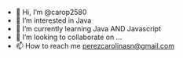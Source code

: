 - 👋 Hi, I’m @carop2580
- 👀 I’m interested in Java
- 🌱 I’m currently learning Java AND Javascript
- 💞️ I’m looking to collaborate on ...
- 📫 How to reach me perezcarolinasn@gmail.com

<!---
carop2580/carop2580 is a ✨ special ✨ repository because its `README.md` (this file) appears on your GitHub profile.
You can click the Preview link to take a look at your changes.
--->
